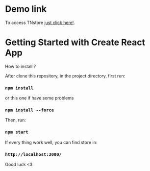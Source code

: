 # Demo link

To access TNstore [just click here!](https://github.com/facebook/create-react-app).

# Getting Started with Create React App

How to install ?

After clone this repository, in the project directory, first run:

### `npm install`

or this one if have some problems

### `npm install --force`

Then, run:

### `npm start`

If every thing work well, you can find store in:

### `http://localhost:3000/`

Good luck <3
